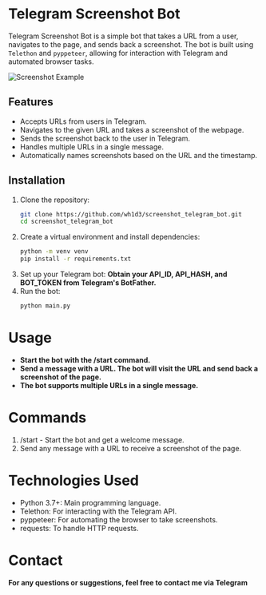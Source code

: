 # Telegram Screenshot Bot

Telegram Screenshot Bot is a simple bot that takes a URL from a user, navigates to the page, and sends back a screenshot. The bot is built using `Telethon` and `pyppeteer`, allowing for interaction with Telegram and automated browser tasks.

![Screenshot Example](https://i.imgur.com/iZwmpii.png)

## Features

- Accepts URLs from users in Telegram.
- Navigates to the given URL and takes a screenshot of the webpage.
- Sends the screenshot back to the user in Telegram.
- Handles multiple URLs in a single message.
- Automatically names screenshots based on the URL and the timestamp.

## Installation

1. Clone the repository:
   ```bash
   git clone https://github.com/wh1d3/screenshot_telegram_bot.git
   cd screenshot_telegram_bot
   ```
2. Create a virtual environment and install dependencies:
     ```bash
    python -m venv venv
    pip install -r requirements.txt
    ```
3. Set up your Telegram bot: 
**Obtain your API_ID, API_HASH, and BOT_TOKEN from Telegram's BotFather.**
4. Run the bot:
   ```bash
   python main.py
   ```

# Usage
- **Start the bot with the /start command.**
- **Send a message with a URL. The bot will visit the URL and send back a screenshot of the page.**
- **The bot supports multiple URLs in a single message.**

# Commands
1) /start - Start the bot and get a welcome message.
2) Send any message with a URL to receive a screenshot of the page.

# Technologies Used
* Python 3.7+: Main programming language.
* Telethon: For interacting with the Telegram API.
* pyppeteer: For automating the browser to take screenshots.
* requests: To handle HTTP requests.

# Contact
**For any questions or suggestions, feel free to contact me via Telegram**
